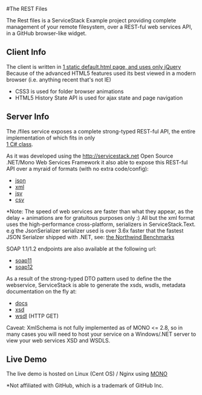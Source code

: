 #The REST Files

The Rest files is a ServiceStack Example project providing complete management of your remote filesystem,
over a REST-ful web services API, in a GitHub browser-like widget.

## Client Info

The client is written in [1 static default.html page, and uses only jQuery](https://github.com/ServiceStack/ServiceStack.Examples/blob/master/src/RestFiles/RestFiles/default.htm)
Because of the advanced HTML5 features used its best viewed in a modern browser (i.e. anything recent that's not IE)

  * CSS3 is used for folder browser animations
  * HTML5 History State API is used for ajax state and page navigation

## Server Info

The /files service exposes a complete strong-typed REST-ful API, the entire implementation of which fits in only   
[1 C# class](https://github.com/ServiceStack/ServiceStack.Examples/blob/master/src/RestFiles/RestFiles.ServiceInterface/FilesService.cs).

As it was developed using the http://servicestack.net Open Source .NET/Mono Web Services Framework
it also able to expose this REST-ful API over a myraid of formats (with no extra code/config):

  * [json](http://servicestack.net/RestFiles/files/dtos/Types?format=json)
  * [xml](http://servicestack.net/RestFiles/files/dtos/Types?format=xml)
  * [jsv](http://servicestack.net/RestFiles/files/dtos/Types?format=jsv&debug=true)
  * [csv](http://servicestack.net/RestFiles/files/dtos/Types?format=csv)

*Note: The speed of web services are faster than what they appear, as the delay + animations are for
 gratuitous purposes only :) All but the xml format uses the high-performance cross-platform,
 serializers in ServiceStack.Text. e.g the JsonSerializer serializer used is over 3.6x faster
 that the fastest JSON Serialzer shipped with .NET, see:
 [the Northwind Benchmarks](http://www.servicestack.net/benchmarks/NorthwindDatabaseRowsSerialization.100000-times.2010-08-17.html)

SOAP 1.1/1.2 endpoints are also available at the following url:

  * [soap11](http://servicestack.net/RestFiles/servicestack/soap11)
  * [soap12](http://servicestack.net/RestFiles/servicestack/soap12)

As a result of the strong-typed DTO pattern used to define the the webservice, ServiceStack is able to
generate the xsds, wsdls, metadata documentation on the fly at:

  * [docs](http://servicestack.net/RestFiles/servicestack/metadata)
  * [xsd](http://servicestack.net/RestFiles/servicestack/metadata?xsd=1)
  * [wsdl](http://servicestack.net/RestFiles/servicestack/soap12) (HTTP GET)

Caveat: XmlSchema is not fully implemented as of MONO <= 2.8, so in many cases you will need to
host your service on a Windows/.NET server to view your web services XSD and WSDLS.

## Live Demo

The live demo is hosted on Linux (Cent OS) / Nginx using [MONO](http://www.mono-project.com)

*Not affiliated with GitHub, which is a trademark of GitHub Inc.
